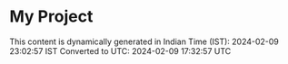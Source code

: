 # My Project

This content is dynamically generated in Indian Time (IST): 2024-02-09 23:02:57 IST
Converted to UTC: 2024-02-09 17:32:57 UTC
